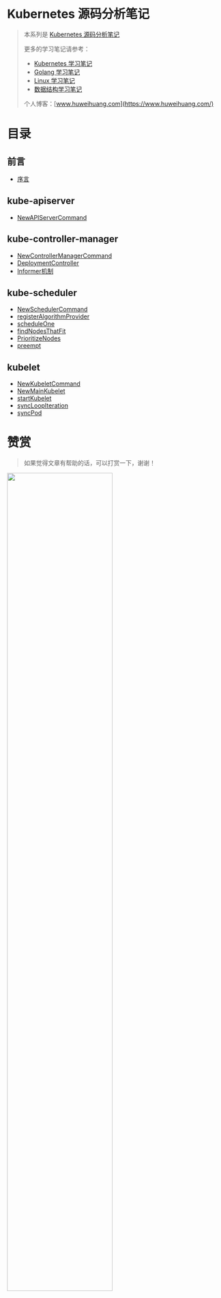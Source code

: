 # Kubernetes 源码分析笔记

> 本系列是 [Kubernetes 源码分析笔记](https://www.huweihuang.com/k8s-source-code-analysis/)
> 
> 更多的学习笔记请参考：
> - [Kubernetes 学习笔记](https://www.huweihuang.com/kubernetes-notes/)
> - [Golang 学习笔记](https://www.huweihuang.com/golang-notes/)
> - [Linux 学习笔记](https://www.huweihuang.com/linux-notes/)
> - [数据结构学习笔记](https://www.huweihuang.com/data-structure-notes/)
>
> 个人博客：[www.huweihuang.com](https://www.huweihuang.com/)


# 目录

## 前言

* [序言](README.md)

## kube-apiserver

* [NewAPIServerCommand](kube-apiserver/NewAPIServerCommand.md)


## kube-controller-manager

* [NewControllerManagerCommand](kube-controller-manager/NewControllerManagerCommand.md)
* [DeploymentController](kube-controller-manager/deployment-controller.md)
* [Informer机制](kube-controller-manager/sharedIndexInformer.md)

## kube-scheduler

 * [NewSchedulerCommand](kube-scheduler/NewSchedulerCommand.md)
 * [registerAlgorithmProvider](kube-scheduler/registerAlgorithmProvider.md)
 * [scheduleOne](kube-scheduler/scheduleOne.md)
 * [findNodesThatFit](kube-scheduler/findNodesThatFit.md)
 * [PrioritizeNodes](kube-scheduler/PrioritizeNodes.md)
 * [preempt](kube-scheduler/preempt.md)

## kubelet

* [NewKubeletCommand](kubelet/NewKubeletCommand.md)
* [NewMainKubelet](kubelet/NewMainKubelet.md)
* [startKubelet](kubelet/startKubelet.md)
* [syncLoopIteration](kubelet/syncLoopIteration.md)
* [syncPod](kubelet/syncPod.md)
  
# 赞赏

> 如果觉得文章有帮助的话，可以打赏一下，谢谢！

<img src="https://res.cloudinary.com/dqxtn0ick/image/upload/v1551599963/blog/donate.jpg" width="70%"/>
